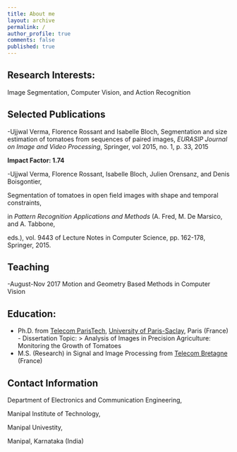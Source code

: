 ```yaml
---
title: About me
layout: archive
permalink: /
author_profile: true
comments: false
published: true
---
```


## Research Interests:
Image Segmentation, Computer Vision, and Action Recognition


## Selected Publications
-Ujjwal Verma, Florence Rossant and Isabelle Bloch,
Segmentation and size estimation of tomatoes from sequences of paired images,
_EURASIP Journal on Image and Video Processing_, Springer, vol 2015, no. 1, p. 33, 2015

**Impact Factor: 1.74**

-Ujjwal Verma, Florence Rossant, Isabelle Bloch, Julien Orensanz, and Denis Boisgontier,

Segmentation of tomatoes in open field images with shape and temporal constraints,

in _Pattern Recognition Applications and Methods_ (A. Fred, M. De Marsico, and A. Tabbone,

eds.), vol. 9443 of Lecture Notes in Computer Science, pp. 162-178, Springer, 2015.


## Teaching
-August-Nov 2017 Motion and Geometry Based Methods in Computer Vision


## Education:
- Ph.D. from [Telecom ParisTech](https://www.telecom-paristech.fr/), [University of Paris-Saclay](https://www.universite-paris-saclay.fr/en), Paris (France) 
		- Dissertation Topic: > Analysis of Images in Precision Agriculture: Monitoring the Growth of
Tomatoes
- M.S. (Research) in Signal and Image Processing from [Telecom Bretagne](https://www.imt-atlantique.fr/) (France) 






## Contact Information
 
Department of Electronics and Communication Engineering,

Manipal Institute of Technology,

Manipal Univestity,

Manipal, Karnataka (India)

